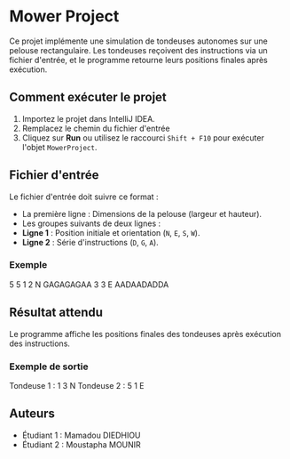 
# Mower Project

Ce projet implémente une simulation de tondeuses autonomes sur une pelouse rectangulaire.
Les tondeuses reçoivent des instructions via un fichier d'entrée,
et le programme retourne leurs positions finales après exécution.

## Comment exécuter le projet

1. Importez le projet dans IntelliJ IDEA.
2.  Remplacez le chemin du fichier d'entrée
3. Cliquez sur **Run** ou utilisez le raccourci `Shift + F10` pour exécuter l'objet `MowerProject`.

## Fichier d'entrée

Le fichier d'entrée doit suivre ce format :
- La première ligne : Dimensions de la pelouse (largeur et hauteur).
- Les groupes suivants de deux lignes :
- **Ligne 1** : Position initiale et orientation (`N`, `E`, `S`, `W`).
- **Ligne 2** : Série d'instructions (`D`, `G`, `A`).

### Exemple
5 5 1 2 N GAGAGAGAA 3 3 E AADAADADDA

## Résultat attendu

Le programme affiche les positions finales des tondeuses après exécution des instructions.

### Exemple de sortie
Tondeuse 1 : 1 3 N Tondeuse 2 : 5 1 E


## Auteurs

- Étudiant 1 : Mamadou DIEDHIOU
- Étudiant 2 : Moustapha MOUNIR


